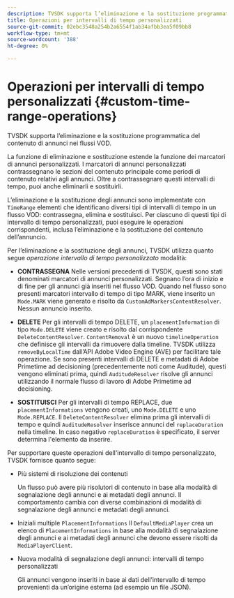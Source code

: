 ```yaml
---
description: TVSDK supporta l’eliminazione e la sostituzione programmatica del contenuto di annunci nei flussi VOD.
title: Operazioni per intervalli di tempo personalizzati
source-git-commit: 02ebc3548a254b2a6554f1ab34afbb3ea5f09bb8
workflow-type: tm+mt
source-wordcount: '388'
ht-degree: 0%

---
```


# Operazioni per intervalli di tempo personalizzati {#custom-time-range-operations}

TVSDK supporta l’eliminazione e la sostituzione programmatica del contenuto di annunci nei flussi VOD.

La funzione di eliminazione e sostituzione estende la funzione dei marcatori di annunci personalizzati. I marcatori di annunci personalizzati contrassegnano le sezioni del contenuto principale come periodi di contenuto relativi agli annunci. Oltre a contrassegnare questi intervalli di tempo, puoi anche eliminarli e sostituirli.

L’eliminazione e la sostituzione degli annunci sono implementate con `TimeRange` elementi che identificano diversi tipi di intervalli di tempo in un flusso VOD: contrassegna, elimina e sostituisci. Per ciascuno di questi tipi di intervallo di tempo personalizzati, puoi eseguire le operazioni corrispondenti, inclusa l’eliminazione e la sostituzione del contenuto dell’annuncio.

Per l’eliminazione e la sostituzione degli annunci, TVSDK utilizza quanto segue *operazione intervallo di tempo personalizzato* modalità:

* **CONTRASSEGNA**
Nelle versioni precedenti di TVSDK, questi sono stati denominati marcatori di annunci personalizzati. Segnano l’ora di inizio e di fine per gli annunci già inseriti nel flusso VOD. Quando nel flusso sono presenti marcatori intervallo di tempo di tipo MARK, viene inserito un `Mode.MARK` viene generato e risolto da `CustomAdMarkersContentResolver`. Nessun annuncio inserito.

* **DELETE**
Per gli intervalli di tempo DELETE, un `placementInformation` di tipo `Mode.DELETE` viene creato e risolto dal corrispondente `DeleteContentResolver`. `ContentRemoval` è un nuovo `timelineOperation` che definisce gli intervalli da rimuovere dalla timeline. TVSDK utilizza `removeByLocalTime` dall’API Adobe Video Engine (AVE) per facilitare tale operazione. Se sono presenti intervalli di DELETE e metadati di Adobe Primetime ad decisioning (precedentemente noti come Auditude), questi vengono eliminati prima, quindi `AuditudeResolver` risolve gli annunci utilizzando il normale flusso di lavoro di Adobe Primetime ad decisioning.

* **SOSTITUISCI**
Per gli intervalli di tempo REPLACE, due `placementInformations` vengono creati, uno `Mode.DELETE` e uno `Mode.REPLACE`. Il `DeleteContentResolver` elimina prima gli intervalli di tempo e quindi `AuditudeResolver` inserisce annunci del `replaceDuration` nella timeline. In caso negativo `replaceDuration` è specificato, il server determina l&#39;elemento da inserire.

Per supportare queste operazioni dell&#39;intervallo di tempo personalizzato, TVSDK fornisce quanto segue:

* Più sistemi di risoluzione dei contenuti

  Un flusso può avere più risolutori di contenuto in base alla modalità di segnalazione degli annunci e ai metadati degli annunci. Il comportamento cambia con diverse combinazioni di modalità di segnalazione degli annunci e metadati degli annunci.
* Iniziali multiple `PlacementInformations` Il `DefaultMediaPlayer` crea un elenco di `PlacementInformations` in base alla modalità di segnalazione degli annunci e ai metadati degli annunci che devono essere risolti da `MediaPlayerClient`.

* Nuova modalità di segnalazione degli annunci: intervalli di tempo personalizzati

  Gli annunci vengono inseriti in base ai dati dell’intervallo di tempo provenienti da un’origine esterna (ad esempio un file JSON).
